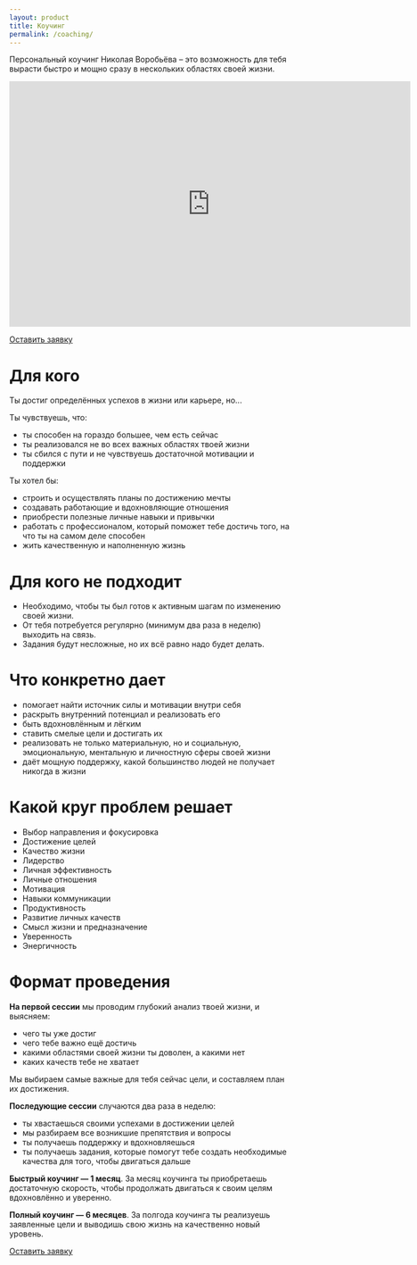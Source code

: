 ```yaml
---
layout: product
title: Коучинг
permalink: /coaching/
---
```


Персональный коучинг Николая Воробьёва – это возможность для тебя вырасти быстро и мощно сразу в нескольких областях своей жизни.

<div class="flex-video widescreen"><iframe width="720" height="440" src="https://www.youtube.com/embed/7ykSiHcyXl8" frameborder="0" allowfullscreen></iframe></div>

<p class="text-center"><a href="https://vk.com/write684697" class="btn btn-info btn-lg">Оставить заявку</a></p>

# Для кого

Ты достиг определённых успехов в жизни или карьере, но...

Ты чувствуешь, что:

* ты способен на гораздо большее, чем есть сейчас
* ты реализовался не во всех важных областях твоей жизни
* ты сбился с пути и не чувствуешь достаточной мотивации и поддержки

Ты хотел бы:

* строить и осуществлять планы по достижению мечты
* создавать работающие и вдохновляющие отношения
* приобрести полезные личные навыки и привычки
* работать с профессионалом, который поможет тебе достичь того, на что ты на самом деле способен
* жить качественную и наполненную жизнь

# Для кого не подходит

* Необходимо, чтобы ты был готов к активным шагам по изменению своей жизни.
* От тебя потребуется регулярно (минимум два раза в неделю) выходить на связь.
* Задания будут несложные, но их всё равно надо будет делать.

# Что конкретно дает

* помогает найти источник силы и мотивации внутри себя
* раскрыть внутренний потенциал и реализовать его
* быть вдохновлённым и лёгким
* ставить смелые цели и достигать их
* реализовать не только материальную, но и социальную, эмоциональную, ментальную и личностную сферы своей жизни
* даёт мощную поддержку, какой большинство людей не получает никогда в жизни

# Какой круг проблем решает

* Выбор направления и фокусировка
* Достижение целей
* Качество жизни
* Лидерство
* Личная эффективность
* Личные отношения
* Мотивация
* Навыки коммуникации
* Продуктивность
* Развитие личных качеств
* Смысл жизни и предназначение
* Уверенность
* Энергичность

# Формат проведения

**На первой сессии** мы проводим глубокий анализ твоей жизни, и выясняем:

* чего ты уже достиг
* чего тебе важно ещё достичь
* какими областями своей жизни ты доволен, а какими нет
* каких качеств тебе не хватает

Мы выбираем самые важные для тебя сейчас цели, и составляем план их достижения.

**Последующие сессии** случаются два раза в неделю:

* ты хвастаешься своими успехами в достижении целей
* мы разбираем все возникшие препятствия и вопросы
* ты получаешь поддержку и вдохновляешься
* ты получаешь задания, которые помогут тебе создать необходимые качества для того, чтобы двигаться дальше

**Быстрый коучинг — 1 месяц**. За месяц коучинга ты приобретаешь достаточную скорость, чтобы продолжать двигаться к своим целям вдохновлённо и уверенно.

**Полный коучинг — 6 месяцев**. За полгода коучинга ты реализуешь заявленные цели и выводишь свою жизнь на качественно новый уровень.

<p class="text-center"><a href="https://vk.com/write684697" class="btn btn-info btn-lg">Оставить заявку</a></p>